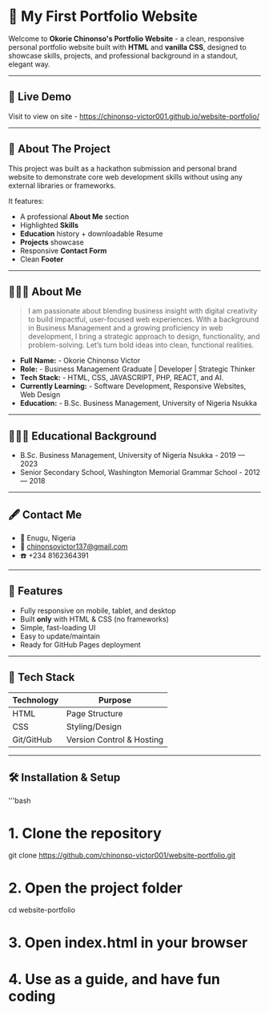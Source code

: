 # 🚀 My First Portfolio Website

Welcome to **Okorie Chinonso's Portfolio Website** - a clean, responsive personal portfolio website built with **HTML** and **vanilla CSS**, designed to showcase skills, projects, and professional background in a standout, elegant way.

---
## 🚀 Live Demo

Visit to view on site - https://chinonso-victor001.github.io/website-portfolio/

---
## 🔹 About The Project

This project was built as a hackathon submission and personal brand website to demonstrate core web development skills without using any external libraries or frameworks.

It features:

- A professional **About Me** section
- Highlighted **Skills**
- **Education** history + downloadable Resume
- **Projects** showcase
- Responsive **Contact Form**
- Clean **Footer**

---

## 👨🏾‍🦱 About Me

> I am passionate about blending business insight with digital creativity to build impactful, user-focused web experiences. With a background in Business Management and a growing proficiency in web development, I bring a strategic approach to design, functionality, and problem-solving. Let’s turn bold ideas into clean, functional realities.

- **Full Name:** - Okorie Chinonso Victor
- **Role:** - Business Management Graduate | Developer | Strategic Thinker
- **Tech Stack:** - HTML, CSS, JAVASCRIPT, PHP, REACT, and AI.
- **Currently Learning:** - Software Development, Responsive Websites, Web Design
- **Education:** - B.Sc. Business Management, University of Nigeria Nsukka

---

## 👨🏾‍🎓 Educational Background 

- B.Sc. Business Management, University of Nigeria Nsukka                             -       2019 — 2023
- Senior Secondary School, Washington Memorial Grammar School                         -       2012 — 2018

---

## 🖋️ Contact Me

- 📌 Enugu, Nigeria 
- 📧 chinonsovictor137@gmail.com 
- ☎️ +234 8162364391

---

## 🎇 Features

- Fully responsive on mobile, tablet, and desktop
- Built **only** with HTML & CSS (no frameworks)
- Simple, fast-loading UI
- Easy to update/maintain
- Ready for GitHub Pages deployment

---

## 🔧 Tech Stack

| Technology | Purpose        |
|------------|-----------------
| HTML       | Page Structure |
| CSS        | Styling/Design |
| Git/GitHub  | Version Control & Hosting |

---

## 🛠 Installation & Setup

'''bash
# 1. Clone the repository
git clone https://github.com/chinonso-victor001/website-portfolio.git

# 2. Open the project folder 
cd website-portfolio

# 3. Open index.html in your browser

# 4. Use as a guide, and have fun coding




